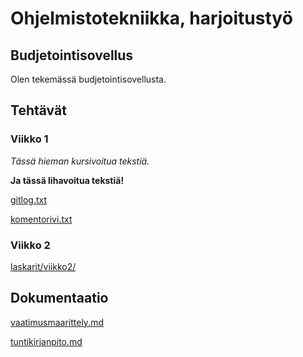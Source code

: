 # Ohjelmistotekniikka, harjoitustyö

## Budjetointisovellus

Olen tekemässä budjetointisovellusta.

## Tehtävät

### Viikko 1

_Tässä hieman kursivoitua tekstiä._

**Ja tässä lihavoitua tekstiä!**

[gitlog.txt](laskarit/viikko1/gitlog.txt)

[komentorivi.txt](laskarit/viikko1/komentorivi.txt)

### Viikko 2

[laskarit/viikko2/](laskarit/viikko2/)

## Dokumentaatio

[vaatimusmaarittely.md](dokumentaatio/vaatimusmaarittely.md)

[tuntikirjanpito.md](dokumentaatio/tuntikirjanpito.md)
